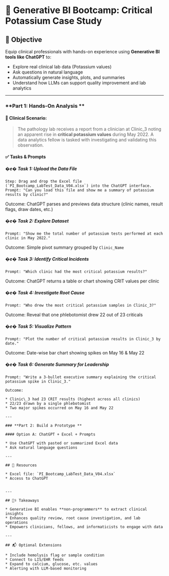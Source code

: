 # 🧠 Generative BI Bootcamp: Critical Potassium Case Study

## 🎯 Objective

Equip clinical professionals with hands-on experience using **Generative BI tools like ChatGPT** to:

* Explore real clinical lab data (Potassium values)
* Ask questions in natural language
* Automatically generate insights, plots, and summaries
* Understand how LLMs can support quality improvement and lab analytics

---
### **Part 1: Hands-On Analysis **

#### 🧪 Clinical Scenario:

> The pathology lab receives a report from a clinician at Clinic\_3 noting an apparent rise in **critical potassium values** during May 2022. A data analytics fellow is tasked with investigating and validating this observation.

#### ✅ Tasks & Prompts

##### �e� Task 1: Upload the Data File

```plaintext
Step: Drag and drop the Excel file (`PI_Bootcamp_LabTest_Data_V04.xlsx`) into the ChatGPT interface.
Prompt: "Can you load this file and show me a summary of potassium results by clinic?"
```

Outcome: ChatGPT parses and previews data structure (clinic names, result flags, draw dates, etc.)

##### �e� Task 2: Explore Dataset

```plaintext
Prompt: "Show me the total number of potassium tests performed at each clinic in May 2022."
```

Outcome: Simple pivot summary grouped by `Clinic_Name`

##### �e� Task 3: Identify Critical Incidents

```plaintext
Prompt: "Which clinic had the most critical potassium results?"
```

Outcome: ChatGPT returns a table or chart showing CRIT values per clinic

##### �e� Task 4: Investigate Root Cause

```plaintext
Prompt: "Who drew the most critical potassium samples in Clinic_3?"
```

Outcome: Reveal that one phlebotomist drew 22 out of 23 criticals

##### �e� Task 5: Visualize Pattern

```plaintext
Prompt: "Plot the number of critical potassium results in Clinic_3 by date."
```

Outcome: Date-wise bar chart showing spikes on May 16 & May 22

##### �e� Task 6: Generate Summary for Leadership

```plaintext
Prompt: "Write a 3-bullet executive summary explaining the critical potassium spike in Clinic_3."

Outcome:

* Clinic\_3 had 23 CRIT results (highest across all clinics)
* 22/23 drawn by a single phlebotomist
* Two major spikes occurred on May 16 and May 22

---

### **Part 2: Build a Prototype **

#### Option A: ChatGPT + Excel + Prompts

* Use ChatGPT with pasted or summarized Excel data
* Ask natural language questions

---

## 🧰 Resources

* Excel file: `PI_Bootcamp_LabTest_Data_V04.xlsx`
* Access to ChatGPT


---

## 👨‍⚕️ Takeaways

* Generative BI enables **non-programmers** to extract clinical insights
* Enhances quality review, root cause investigation, and lab operations
* Empowers clinicians, fellows, and informaticists to engage with data

---

## 📬 Optional Extensions

* Include hemolysis flag or sample condition
* Connect to LIS/EHR feeds
* Expand to calcium, glucose, etc. values
* Alerting with LLM-based monitoring
